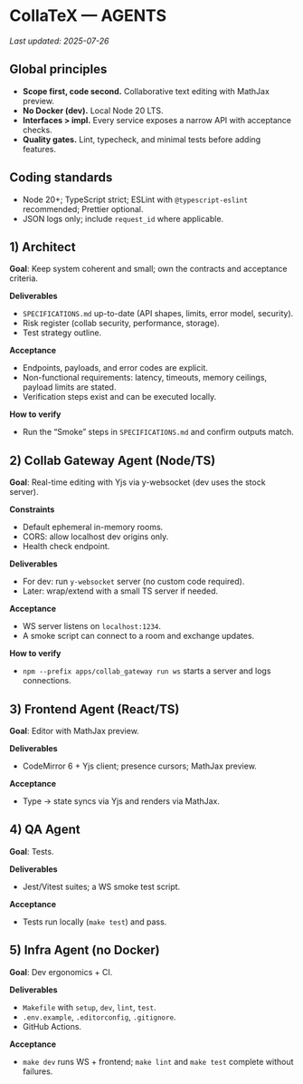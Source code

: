 # CollaTeX — AGENTS

_Last updated: 2025-07-26_

## Global principles
- **Scope first, code second.** Collaborative text editing with MathJax preview.
- **No Docker (dev).** Local Node 20 LTS.
- **Interfaces > impl.** Every service exposes a narrow API with acceptance checks.
- **Quality gates.** Lint, typecheck, and minimal tests before adding features.

## Coding standards
- Node 20+; TypeScript strict; ESLint with `@typescript-eslint` recommended; Prettier optional.
- JSON logs only; include `request_id` where applicable.

## 1) Architect
**Goal**: Keep system coherent and small; own the contracts and acceptance criteria.

**Deliverables**
- `SPECIFICATIONS.md` up-to-date (API shapes, limits, error model, security).
- Risk register (collab security, performance, storage).
- Test strategy outline.

**Acceptance**
- Endpoints, payloads, and error codes are explicit.
- Non-functional requirements: latency, timeouts, memory ceilings, payload limits are stated.
- Verification steps exist and can be executed locally.

**How to verify**
- Run the “Smoke” steps in `SPECIFICATIONS.md` and confirm outputs match.

## 2) Collab Gateway Agent (Node/TS)
**Goal**: Real-time editing with Yjs via y-websocket (dev uses the stock server).

**Constraints**
- Default ephemeral in-memory rooms.
- CORS: allow localhost dev origins only.
- Health check endpoint.

**Deliverables**
- For dev: run `y-websocket` server (no custom code required).
- Later: wrap/extend with a small TS server if needed.

**Acceptance**
- WS server listens on `localhost:1234`.
- A smoke script can connect to a room and exchange updates.

**How to verify**
- `npm --prefix apps/collab_gateway run ws` starts a server and logs connections.

## 3) Frontend Agent (React/TS)
**Goal**: Editor with MathJax preview.

**Deliverables**
- CodeMirror 6 + Yjs client; presence cursors; MathJax preview.

**Acceptance**
- Type → state syncs via Yjs and renders via MathJax.

## 4) QA Agent
**Goal**: Tests.

**Deliverables**
- Jest/Vitest suites; a WS smoke test script.

**Acceptance**
- Tests run locally (`make test`) and pass.

## 5) Infra Agent (no Docker)
**Goal**: Dev ergonomics + CI.

**Deliverables**
- `Makefile` with `setup`, `dev`, `lint`, `test`.
- `.env.example`, `.editorconfig`, `.gitignore`.
- GitHub Actions.

**Acceptance**
- `make dev` runs WS + frontend; `make lint` and `make test` complete without failures.
